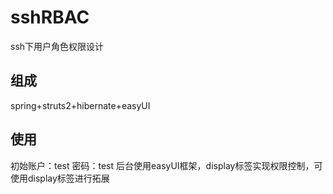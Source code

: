 # sshRBAC
ssh下用户角色权限设计
## 组成
spring+struts2+hibernate+easyUI
## 使用
 初始账户：test 密码：test
 后台使用easyUI框架，display标签实现权限控制，可使用display标签进行拓展
